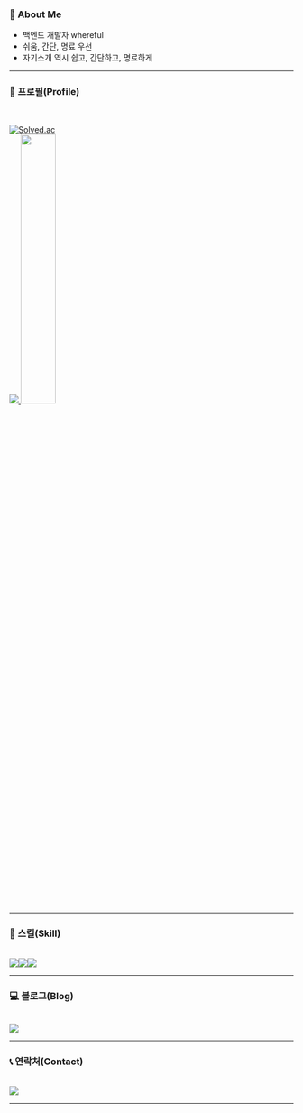 ### 🚀 About Me
- 백엔드 개발자 whereful
- 쉬움, 간단, 명료 우선
- 자기소개 역시 쉽고, 간단하고, 명료하게
 ---

### 📌 프로필(Profile)
<br>

[![Solved.ac](http://mazassumnida.wtf/api/v2/generate_badge?boj=whereful)](https://solved.ac/whereful)   
<a href="s">
  <img src="https://github-readme-stats.vercel.app/api/top-langs/?username=whereful&exclude_repo=whereful.github.io&layout=compact&theme=tokyonight" />
</a>
<a href="s">
  <img src="https://github-readme-stats.vercel.app/api?username=whereful&theme=tokyonight&show_icons=true" width="35%" />
</a>

---

### 🔨  스킬(Skill)
<br>
<div style="display:flex; flex-direction:row;">
    <img src="https://img.shields.io/badge/java-007396?style=for-the-badge&logo=java&logoColor=white"> 
    <img src="https://img.shields.io/badge/Spring Boot-6DB33F?style=for-the-badge&logo=spring boot&logoColor=white"> 
    <img src="https://img.shields.io/badge/Gradle-02303A?style=for-the-badge&logo=gradle&logoColor=white">
</div>

---

### 💻  블로그(Blog)
<br>

<div style="display:flex; flex-direction:row;">
    <a href="https://whereful.tistory.com">
        <img src="https://img.shields.io/badge/Tistory-000000?style=for-the-badge&logo=Tistory&logoColor=white"> 
    </a>
</div>

---

###  📞 연락처(Contact) 
<br>
<div style="display:flex; flex-direction:row;">
    <a href="mailto:where5224@gmail.com">
        <img src="https://img.shields.io/badge/Gmail-EA4335?style=for-the-badge&logo=Gmail&logoColor=white"> 
    </a>
</div>

---
